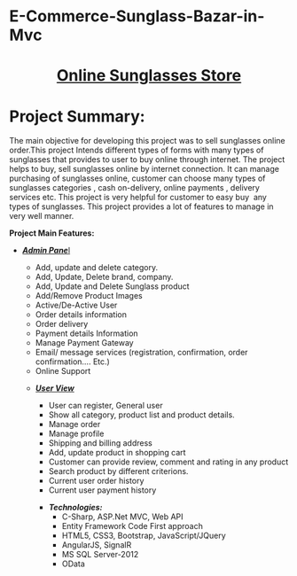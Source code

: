 # E-Commerce-Sunglass-Bazar-in-Mvc

<h1 style="text-align: center;"><span style="text-decoration: underline;">Online Sunglasses Store</span></h1>
<h1 style="text-align: left;">Project Summary:</h1>
<p>The main objective for developing this project was to sell sunglasses online order.This project Intends different types of forms with many types of sunglasses that provides to user to buy online through internet. The project helps to buy, sell sunglasses online by internet connection. It can manage purchasing of sunglasses online, customer can choose many types of sunglasses categories , cash on-delivery, online payments , delivery services etc. This project is very helpful for customer to easy buy&nbsp; any types of sunglasses. This project provides a lot of features to manage in very well manner.</p>
<p><b>Project Main Features:</b></p>
<ul>
<li><span style="text-decoration: underline;"><strong><em>Admin Pane</em></strong>l</span></li>
<ul>
<li>Add, update and delete category.</li>
<li>Add, Update, Delete brand, company.</li>
<li>Add, Update and Delete Sunglass product</li>
<li>Add/Remove Product Images</li>
<li>Active/De-Active User</li>
<li>Order details information</li>
<li>Order delivery</li>
<li>Payment details Information</li>
<li>Manage Payment Gateway</li>
<li>Email/ message services (registration, confirmation, order confirmation&hellip;. Etc.)</li>
<li>Online Support</li>
</ul>
</ul>
<div></div>
<ul>
<ul>
<li><span style="text-decoration: underline;"><em><strong>User View</strong></em></span></li>
<ul>
<li>User can register, General user</li>
<li>Show all category, product list and product details.</li>
<li>Manage order</li>
<li>Manage profile</li>
<li>Shipping and billing address</li>
<li>Add, update product in shopping cart</li>
<li>Customer can provide review, comment and rating in any product</li>
<li>Search product by different criterions.&nbsp;</li>
<li>Current user order history</li>
<li>Current user payment history</li>
</ul>
</ul>
</ul>
<div></div>
<ul>
<ul>
<ul>
<li><em><strong>Technologies:</strong></em>
<ul>
<li>C-Sharp, ASP.Net MVC, Web API</li>
<li>Entity Framework Code First approach</li>
<li>HTML5, CSS3, Bootstrap, JavaScript/JQuery</li>
<li>AngularJS, SignalR</li>
<li>MS SQL Server-2012</li>
<li>OData</li>
</ul>
</li>
</ul>
</ul>
</ul>
